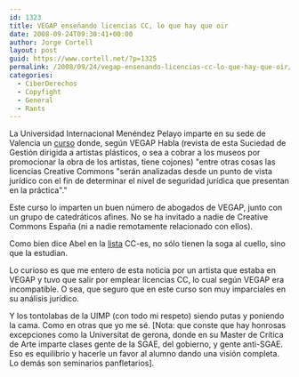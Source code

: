 ```yaml
---
id: 1323
title: VEGAP enseñando licencias CC, lo que hay que oir
date: 2008-09-24T09:30:41+00:00
author: Jorge Cortell
layout: post
guid: https://www.cortell.net/?p=1325
permalink: /2008/09/24/vegap-ensenando-licencias-cc-lo-que-hay-que-oir/
categories:
  - CiberDerechos
  - Copyfight
  - General
  - Rants
---
```

La Universidad Internacional Menéndez Pelayo imparte en su sede de Valencia un <a title="programa del curso" href="https://www.uimp.es/uimp/home/homeUIMPdina.php?jcj=ACADEMICAS_FICHA&juj=2003&jpj=IdActividad=7870336&pg=2&orden=6#programa" target="_blank">curso</a> donde, según VEGAP Habla (revista de esta Suciedad de Gestión dirigida a artistas plásticos, o sea a cobrar a los museos por promocionar la obra de los artistas, tiene cojones) "entre otras cosas las licencias Creative Commons "serán analizadas desde un punto de vista jurídico con el fin de determinar el nivel de seguridad jurídica que presentan en la práctica"."

Este curso lo imparten un buen número de abogados de VEGAP, junto con un grupo de catedráticos afines. No se ha invitado a nadie de Creative Commons España (ni a nadie remotamente relacionado con ellos).

Como bien dice Abel en la <a title="Lista CC-es" href="https://lists.ibiblio.org/mailman/listinfo/cc-es" target="_blank">lista</a> CC-es, no sólo tienen la soga al cuello, sino que la estudian.

Lo curioso es que me entero de esta noticia por un artista que estaba en VEGAP y tuvo que salir por emplear licencias CC, lo cual según VEGAP era incompatible. O sea, que seguro que en este curso son muy imparciales en su análisis jurídico.

Y los tontolabas de la UIMP (con todo mi respeto) siendo putas y poniendo la cama. Como en otras que yo me sé. [Nota: que conste que hay honrosas excepciones como la Universitat de gerona, donde en su Master de Crítica de Arte imparte clases gente de la SGAE, del gobierno, y gente anti-SGAE. Eso es equilibrio y hacerle un favor al alumno dando una visión completa. Lo demás son seminarios panfletarios].